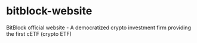 # bitblock-website
BitBlock official website - A democratized crypto investment firm providing the first cETF (crypto ETF)
